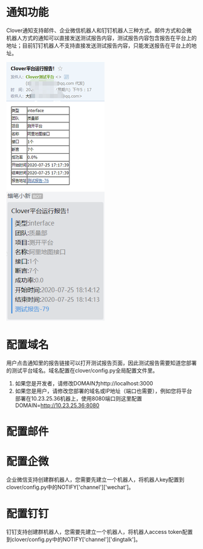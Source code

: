 # 通知功能
Clover通知支持邮件、企业微信机器人和钉钉机器人三种方式。邮件方式和企微机器人方式的通知可以直接发送测试报告内容，测试报告内容包含报告在平台上的地址；目前钉钉机器人不支持直接发送测试报告内容，只能发送报告在平台上的地址。  

![email](../images/mail-notify.png "邮件通知")
![wechat](../images/wechat-notify.png "微信通知")
# 配置域名
用户点击通知里的报告链接可以打开测试报告页面，因此测试报告需要知道您部署的测试平台域名。域名配置在clover/config.py全局配置文件里。  
1. 如果您是开发者，请修改DOMAIN为http://localhost:3000   
2. 如果您是用户，请修改您部署的域名或IP地址（端口也需要），例如您将平台部署在10.23.25.36机器上，使用8080端口则这里配置DOMAIN=http://10.23.25.36:8080
# 配置邮件

# 配置企微
企业微信支持创建群机器人，您需要先建立一个机器人，将机器人key配置到clover/config.py中的NOTIFY['channel']['wechat']。
# 配置钉钉
钉钉支持创建群机器人，您需要先建立一个机器人，将机器人access token配置到clover/config.py中的NOTIFY['channel']['dingtalk']。
